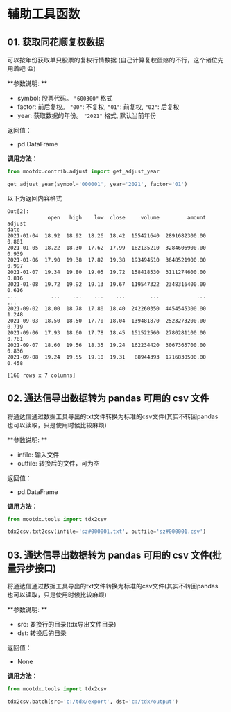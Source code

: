 # 辅助工具函数

## 01. 获取同花顺复权数据

可以按年份获取单只股票的复权行情数据 (自己计算复权蛋疼的不行，这个诸位先用着吧 😀)

**参数说明: **

- symbol: 股票代码。 `"600300"` 格式
- factor: 前后复权。 `"00"`: 不复权, `"01"`: 前复权, `"02"`: 后复权
- year: 获取数据的年份。 `"2021"` 格式, 默认当前年份

返回值：

- pd.DataFrame

**调用方法：**

```python
from mootdx.contrib.adjust import get_adjust_year

get_adjust_year(symbol='000001', year='2021', factor='01')
```

以下为返回内容格式

```shell
Out[2]:
             open   high    low  close     volume         amount adjust
date
2021-01-04  18.92  18.92  18.26  18.42  155421640  2891682300.00  0.801
2021-01-05  18.22  18.30  17.62  17.99  182135210  3284606900.00  0.939
2021-01-06  17.90  19.38  17.82  19.38  193494510  3648521900.00  0.997
2021-01-07  19.34  19.80  19.05  19.72  158418530  3111274600.00  0.816
2021-01-08  19.72  19.92  19.13  19.67  119547322  2348316400.00  0.616
...           ...    ...    ...    ...        ...            ...    ...
2021-09-02  18.00  18.78  17.80  18.40  242260350  4454545300.00  1.248
2021-09-03  18.50  18.50  17.70  18.04  139481870  2523273200.00  0.719
2021-09-06  17.93  18.60  17.78  18.45  151522560  2780281100.00  0.781
2021-09-07  18.60  19.56  18.35  19.24  162234420  3067365700.00  0.836
2021-09-08  19.24  19.55  19.10  19.31   88944393  1716830500.00  0.458

[168 rows x 7 columns]
```

## 02. 通达信导出数据转为 pandas 可用的 csv 文件

将通达信通过数据工具导出的txt文件转换为标准的csv文件(其实不转回pandas 也可以读取，只是使用时候比较麻烦)

**参数说明: **

- infile: 输入文件
- outfile: 转换后的文件，可为空

返回值：

- pd.DataFrame

**调用方法：**

```python
from mootdx.tools import tdx2csv

tdx2csv.txt2csv(infile='sz#000001.txt', outfile='sz#000001.csv')
```

## 03. 通达信导出数据转为 pandas 可用的 csv 文件(批量异步接口)

将通达信通过数据工具导出的txt文件转换为标准的csv文件(其实不转回pandas 也可以读取，只是使用时候比较麻烦)

**参数说明: **

- src: 要换行的目录(tdx导出文件目录)
- dst: 转换后的目录

返回值：

- None

**调用方法：**

```python
from mootdx.tools import tdx2csv

tdx2csv.batch(src='c:/tdx/export', dst='c:/tdx/output')
```
